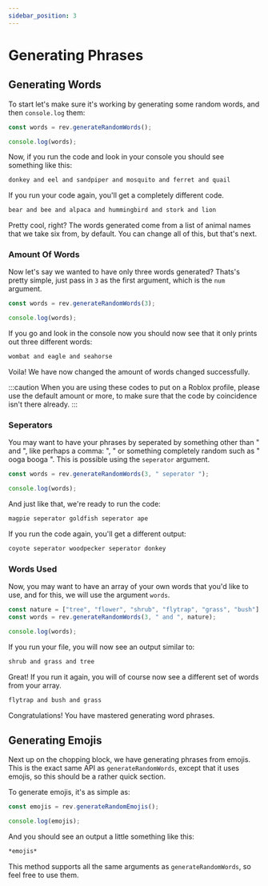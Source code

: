```yaml
---
sidebar_position: 3
---
```


# Generating Phrases

## Generating Words

To start let's make sure it's working by generating some random words, and then `console.log` them:

```javascript title="index.js"
const words = rev.generateRandomWords();

console.log(words);
```

Now, if you run the code and look in your console you should see something like this:

```bash title="Console"
donkey and eel and sandpiper and mosquito and ferret and quail
```

If you run your code again, you'll get a completely different code.

```bash title="Console"
bear and bee and alpaca and hummingbird and stork and lion
```

Pretty cool, right? The words generated come from a list of animal names that we take six from, by default. You can change all of this, but that's next.

### Amount Of Words

Now let's say we wanted to have only three words generated? Thats's pretty simple, just pass in `3` as the first argument, which is the `num` argument.

```javascript title="index.js"
const words = rev.generateRandomWords(3);

console.log(words);
```

If you go and look in the console now you should now see that it only prints out three different words:

```bash title="Console"
wombat and eagle and seahorse
```

Voila! We have now changed the amount of words changed successfully.

:::caution
When you are using these codes to put on a Roblox profile, please use the default amount or more, to make sure that the code by coincidence isn't there already.
:::

### Seperators

You may want to have your phrases by seperated by something other than " and ", like perhaps a comma: ", " or something completely random such as " ooga booga ". This is possible using the `seperator` argument.

```javascript title="index.js"
const words = rev.generateRandomWords(3, " seperator ");

console.log(words);
```

And just like that, we're ready to run the code:

```bash title="Console"
magpie seperator goldfish seperator ape
```

If you run the code again, you'll get a different output:

```bash title="Console"
coyote seperator woodpecker seperator donkey
```

### Words Used

Now, you may want to have an array of your own words that you'd like to use, and for this, we will use the argument `words`.

```javascript title="index.js"
const nature = ["tree", "flower", "shrub", "flytrap", "grass", "bush"];
const words = rev.generateRandomWords(3, " and ", nature);

console.log(words);
```

If you run your file, you will now see an output similar to:

```bash title="Console"
shrub and grass and tree
```

Great! If you run it again, you will of course now see a different set of words from your array.

```bash title="Console"
flytrap and bush and grass
```

Congratulations! You have mastered generating word phrases.

## Generating Emojis

Next up on the chopping block, we have generating phrases from emojis. This is the exact same API as `generateRandomWords`, except that it uses emojis, so this should be a rather quick section.

To generate emojis, it's as simple as:

```javascript title="index.js"
const emojis = rev.generateRandomEmojis();

console.log(emojis);
```

And you should see an output a little something like this:

```bash title="Console"
*emojis*
```
This method supports all the same arguments as `generateRandomWords`, so feel free to use them.
